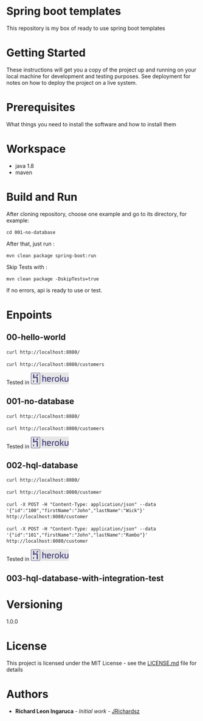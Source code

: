 # Spring boot templates

This repository is my box of ready to use spring boot templates

# Getting Started

These instructions will get you a copy of the project up and running on your local machine for development and testing purposes. See deployment for notes on how to deploy the project on a live system.

# Prerequisites

What things you need to install the software and how to install them

# Workspace

- java 1.8
- maven

# Build and Run

After cloning repository, choose one example and go to its directory, for example:

```
cd 001-no-database
```

After that, just run :

```
mvn clean package spring-boot:run
```

Skip Tests with :

```
mvn clean package -DskipTests=true
```

If no errors, api is ready to use or test.

# Enpoints

## 00-hello-world

```
curl http://localhost:8080/

curl http://localhost:8080/customers
```

Tested in ![heroku](https://raw.githubusercontent.com/jrichardsz/static_resources/master/heroku.png)

## 001-no-database

```
curl http://localhost:8080/

curl http://localhost:8080/customers
```

Tested in ![heroku](https://raw.githubusercontent.com/jrichardsz/static_resources/master/heroku.png)

## 002-hql-database

```
curl http://localhost:8080/

curl http://localhost:8080/customer

curl -X POST -H "Content-Type: application/json" --data '{"id":"100","firstName":"John","lastName":"Wick"}'   http://localhost:8080/customer

curl -X POST -H "Content-Type: application/json" --data '{"id":"101","firstName":"John","lastName":"Rambo"}'   http://localhost:8080/customer

```

Tested in ![heroku](https://raw.githubusercontent.com/jrichardsz/static_resources/master/heroku.png)

## 003-hql-database-with-integration-test

# Versioning

1.0.0

# License

This project is licensed under the MIT License - see the [LICENSE.md](LICENSE.md) file for details

# Authors

* **Richard Leon Ingaruca** - *Initial work* - [JRichardsz](https://github.com/jrichardsz)
